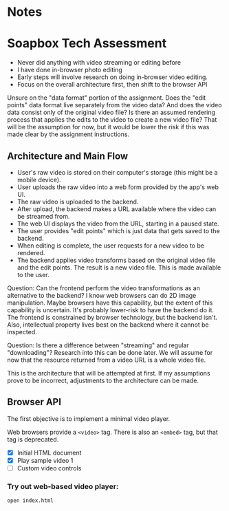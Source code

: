 # Notes

# Soapbox Tech Assessment

- Never did anything with video streaming or editing before
- I have done in-browser photo editing
- Early steps will involve research on doing in-browser video editing.
- Focus on the overall architecture first, then shift to the browser API

Unsure on the "data format" portion of the assignment. Does the "edit points" data format live separately
from the video data? And does the video data consist only of the original video file? Is there an
assumed rendering process that applies the edits to the video to create a new video file?
That will be the assumption for now, but it would be lower the risk if this was made clear by the
assignment instructions.

## Architecture and Main Flow

- User's raw video is stored on their computer's storage (this might be a mobile device).
- User uploads the raw video into a web form provided by the app's web UI.
- The raw video is uploaded to the backend.
- After upload, the backend makes a URL available where the video can be streamed from.
- The web UI displays the video from the URL, starting in a paused state.
- The user provides "edit points" which is just data that gets saved to the backend.
- When editing is complete, the user requests for a new video to be rendered.
- The backend applies video transforms based on the original video file and the edit points.
  The result is a new video file. This is made available to the user.

Question: Can the frontend perform the video transformations as an alternative to the backend? I know web browsers
can do 2D image manipulation. Maybe browsers have this capability, but the extent of this
capability is uncertain. It's probably lower-risk to have the backend do it. The frontend is constrained by
browser technology, but the backend isn't. Also, intellectual property lives best on the backend where it
cannot be inspected.

Question: Is there a difference between "streaming" and regular "downloading"? Research into this can
be done later. We will assume for now that the resource returned from a video URL is a whole video file.

This is the architecture that will be attempted at first. If my assumptions prove to
be incorrect, adjustments to the architecture can be made.

## Browser API

The first objective is to implement a minimal video player.

Web browsers provide a `<video>` tag. There is also an `<embed>` tag, but that tag
is deprecated.

- [x] Initial HTML document
- [x] Play sample video 1
- [ ] Custom video controls

### Try out web-based video player:

```
open index.html
```
